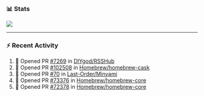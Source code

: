 ### :bar_chart: Stats

<a href="#">
  <img align="center" src="https://github-readme-stats.vercel.app/api?username=tuzi3040&show_icons=true&theme=dark" />
</a>

---

### :zap: Recent Activity

<!--START_SECTION:activity-->
1. 💪 Opened PR [#7269](https://github.com/DIYgod/RSSHub/pull/7269) in [DIYgod/RSSHub](https://github.com/DIYgod/RSSHub)
2. 💪 Opened PR [#102508](https://github.com/Homebrew/homebrew-cask/pull/102508) in [Homebrew/homebrew-cask](https://github.com/Homebrew/homebrew-cask)
3. 💪 Opened PR [#70](https://github.com/Last-Order/Minyami/pull/70) in [Last-Order/Minyami](https://github.com/Last-Order/Minyami)
4. 💪 Opened PR [#73376](https://github.com/Homebrew/homebrew-core/pull/73376) in [Homebrew/homebrew-core](https://github.com/Homebrew/homebrew-core)
5. 💪 Opened PR [#72378](https://github.com/Homebrew/homebrew-core/pull/72378) in [Homebrew/homebrew-core](https://github.com/Homebrew/homebrew-core)
<!--END_SECTION:activity-->
